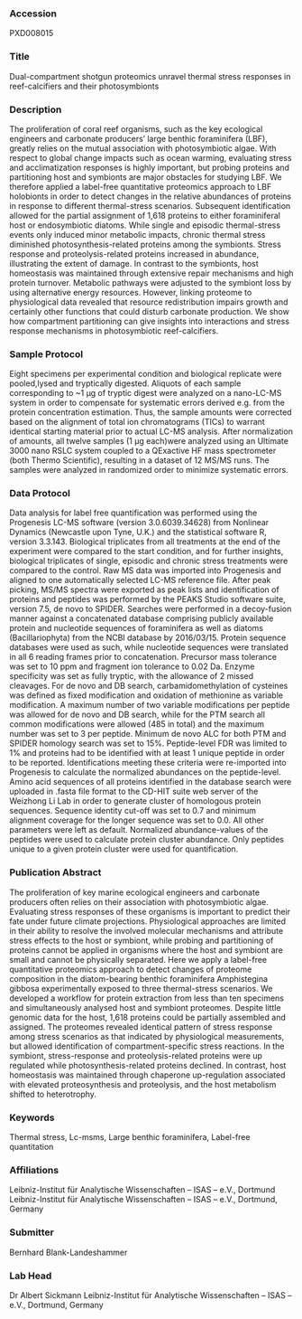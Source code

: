 ### Accession
PXD008015

### Title
Dual-compartment shotgun proteomics unravel thermal stress responses in reef-calcifiers and their photosymbionts

### Description
The proliferation of coral reef organisms, such as the key ecological engineers and carbonate producers’ large benthic foraminifera (LBF), greatly relies on the mutual association with photosymbiotic algae. With respect to global change impacts such as ocean warming, evaluating stress and acclimatization responses is highly important, but probing proteins and partitioning host and symbionts are major obstacles for studying LBF. We therefore applied a label-free quantitative proteomics approach to LBF holobionts in order to detect changes in the relative abundances of proteins in response to different thermal-stress scenarios. Subsequent identification allowed for the partial assignment of 1,618 proteins to either foraminiferal host or endosymbiotic diatoms. While single and episodic thermal-stress events only induced minor metabolic impacts, chronic thermal stress diminished photosynthesis-related proteins among the symbionts. Stress response and proteolysis-related proteins increased in abundance, illustrating the extent of damage. In contrast to the symbionts, host homeostasis was maintained through extensive repair mechanisms and high protein turnover. Metabolic pathways were adjusted to the symbiont loss by using alternative energy resources. However, linking proteome to physiological data revealed that resource redistribution impairs growth and certainly other functions that could disturb carbonate production. We show how compartment partitioning can give insights into interactions and stress response mechanisms in photosymbiotic reef-calcifiers.

### Sample Protocol
Eight specimens per experimental condition and biological replicate were pooled,lysed and tryptically digested. Aliquots of each sample corresponding to ~1 µg of tryptic digest were analyzed on a nano-LC-MS system in order to compensate for systematic errors derived e.g. from the protein concentration estimation. Thus, the sample amounts were corrected based on the alignment of total ion chromatograms (TICs) to warrant identical starting material prior to actual LC-MS analysis. After normalization of amounts, all twelve samples (1 µg each)were analyzed using an Ultimate 3000 nano RSLC system coupled to a QExactive HF mass spectrometer (both Thermo Scientific), resulting in a dataset of 12 MS/MS runs. The samples were analyzed in randomized order to minimize systematic errors.

### Data Protocol
Data analysis for label free quantification was performed using the Progenesis LC-MS software (version 3.0.6039.34628) from Nonlinear Dynamics (Newcastle upon Tyne, U.K.) and the statistical software R, version 3.3.143. Biological triplicates from all treatments at the end of the experiment were compared to the start condition, and for further insights, biological triplicates of single, episodic and chronic stress treatments were compared to the control. Raw MS data was imported into Progenesis and aligned to one automatically selected LC-MS reference file. After peak picking, MS/MS spectra were exported as peak lists and identification of proteins and peptides was performed by the PEAKS Studio software suite, version 7.5, de novo to SPIDER. Searches were performed in a decoy-fusion manner against a concatenated database comprising publicly available protein and nucleotide sequences of foraminifera as well as diatoms (Bacillariophyta) from the NCBI database by 2016/03/15. Protein sequence databases were used as such, while nucleotide sequences were translated in all 6 reading frames prior to concatenation. Precursor mass tolerance was set to 10 ppm and fragment ion tolerance to 0.02 Da. Enzyme specificity was set as fully tryptic, with the allowance of 2 missed cleavages. For de novo and DB search, carbamidomethylation of cysteines was defined as fixed modification and oxidation of methionine as variable modification. A maximum number of two variable modifications per peptide was allowed for de novo and DB search, while for the PTM search all common modifications were allowed (485 in total) and the maximum number was set to 3 per peptide. Minimum de novo ALC for both PTM and SPIDER homology search was set to 15%. Peptide-level FDR was limited to 1% and proteins had to be identified with at least 1 unique peptide in order to be reported. Identifications meeting these criteria were re-imported into Progenesis to calculate the normalized abundances on the peptide-level. Amino acid sequences of all proteins identified in the database search were uploaded in .fasta file format to the CD-HIT suite web server of the Weizhong Li Lab in order to generate cluster of homologous protein sequences. Sequence identity cut-off was set to 0.7 and minimum alignment coverage for the longer sequence was set to 0.0. All other parameters were left as default. Normalized abundance-values of the peptides were used to calculate protein cluster abundance. Only peptides unique to a given protein cluster were used for quantification.

### Publication Abstract
The proliferation of key marine ecological engineers and carbonate producers often relies on their association with photosymbiotic algae. Evaluating stress responses of these organisms is important to predict their fate under future climate projections. Physiological approaches are limited in their ability to resolve the involved molecular mechanisms and attribute stress effects to the host or symbiont, while probing and partitioning of proteins cannot be applied in organisms where the host and symbiont are small and cannot be physically separated. Here we apply a label-free quantitative proteomics approach to detect changes of proteome composition in the diatom-bearing benthic foraminifera Amphistegina gibbosa experimentally exposed to three thermal-stress scenarios. We developed a workflow for protein extraction from less than ten specimens and simultaneously analysed host and symbiont proteomes. Despite little genomic data for the host, 1,618 proteins could be partially assembled and assigned. The proteomes revealed identical pattern of stress response among stress scenarios as that indicated by physiological measurements, but allowed identification of compartment-specific stress reactions. In the symbiont, stress-response and proteolysis-related proteins were up regulated while photosynthesis-related proteins declined. In contrast, host homeostasis was maintained through chaperone up-regulation associated with elevated proteosynthesis and proteolysis, and the host metabolism shifted to heterotrophy.

### Keywords
Thermal stress, Lc-msms, Large benthic foraminifera, Label-free quantitation

### Affiliations
Leibniz-Institut für Analytische Wissenschaften – ISAS – e.V., Dortmund
Leibniz-Institut für Analytische Wissenschaften – ISAS – e.V., Dortmund, Germany

### Submitter
Bernhard Blank-Landeshammer

### Lab Head
Dr Albert Sickmann
Leibniz-Institut für Analytische Wissenschaften – ISAS – e.V., Dortmund, Germany


